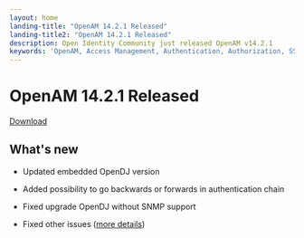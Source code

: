 ```yaml
---
layout: home
landing-title: "OpenAM 14.2.1 Released"
landing-title2: "OpenAM 14.2.1 Released"
description: Open Identity Community just released OpenAM v14.2.1
keywords: 'OpenAM, Access Management, Authentication, Authorization, SSO, Single Sign On, Identity Provider, Open Identity Platform, Release, OAuth2, SAML, API Authentication, Docker, OpenShift'
---
```

# OpenAM 14.2.1 Released
[Download](https://github.com/OpenIdentityPlatform/OpenAM/releases/tag/14.2.1)
## What's new
* Updated embedded OpenDJ version
* Added possibility to go backwards or forwards in authentication chain
* Fixed upgrade OpenDJ without SNMP support

* Fixed other issues ([more details](https://github.com/OpenIdentityPlatform/OpenAM/compare/af3ab3fdee4e6277beecbf8a27600fe82f9d7cf6...9a5ec5fe18338da2342eafe34a9cbd15e85a9dfe))
